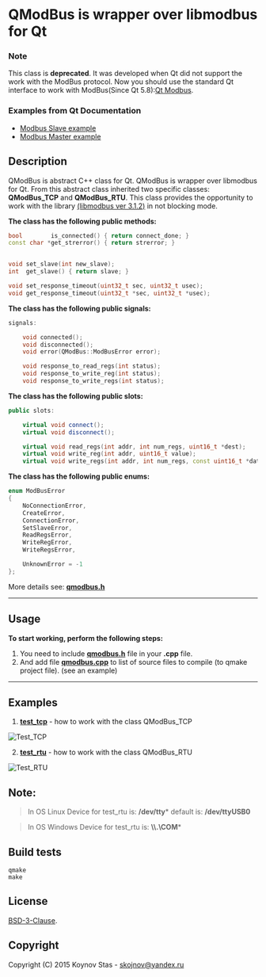 # QModBus is wrapper over libmodbus for Qt


### Note
This class is **deprecated**. It was developed when Qt did not support the work with the ModBus protocol. 
Now you should use the standard Qt interface to work with ModBus(Since Qt 5.8):[Qt Modbus](https://doc.qt.io/qt-5/qtmodbus-backends.html).

### Examples from Qt Documentation
* [Modbus Slave example](https://doc.qt.io/qt-5/qtserialbus-modbus-slave-example.html)
* [Modbus Master example](https://doc.qt.io/qt-5/qtserialbus-modbus-master-example.html)



## Description
QModBus is abstract C++ class for Qt. QModBus is wrapper over libmodbus for Qt. 
From this abstract class inherited two specific classes: **QModBus_TCP** and **QModBus_RTU**. 
This class provides the opportunity to work with the library [(libmodbus ver 3.1.2)](http://www.libmodbus.org) in not blocking mode.


**The class has the following public methods:**
```C++
bool        is_connected() { return connect_done; }
const char *get_strerror() { return strerror; }


void set_slave(int new_slave);
int  get_slave() { return slave; }

void set_response_timeout(uint32_t sec, uint32_t usec);
void get_response_timeout(uint32_t *sec, uint32_t *usec);
```


**The class has the following public signals:**
```C++
signals:

    void connected();
    void disconnected();
    void error(QModBus::ModBusError error);

    void response_to_read_regs(int status);
    void response_to_write_reg(int status);
    void response_to_write_regs(int status);
```


**The class has the following public slots:**
```C++
public slots:

    virtual void connect();
    virtual void disconnect();

    virtual void read_regs(int addr, int num_regs, uint16_t *dest);
    virtual void write_reg(int addr, uint16_t value);
    virtual void write_regs(int addr, int num_regs, const uint16_t *data);
```


**The class has the following public enums:**
```C++
enum ModBusError
{
    NoConnectionError,
    CreateError,
    ConnectionError,
    SetSlaveError,
    ReadRegsError,
    WriteRegError,
    WriteRegsError,

    UnknownError = -1
};
```

More details see: **[qmodbus.h](./src/include/qmodbus.h)**


***
## Usage

**To start working, perform the following steps:**

1. You need to include **[qmodbus.h](./src/include/qmodbus.h)** file in your **.cpp** file.
2. And add file **[qmodbus.cpp](./src/qmodbus.cpp)** to list of source files to compile (to qmake project file). (see an example)


***
## Examples

1. **[test_tcp](./test_tcp)** - how to work with the class QModBus_TCP

![Test_TCP](./screenshots/Test_TCP.png)



2. **[test_rtu](./test_rtu)** - how to work with the class QModBus_RTU

![Test_RTU](./screenshots/Test_RTU.png)


## Note:
> In OS Linux Device for test_rtu is: **/dev/tty***  default is: **/dev/ttyUSB0**

> In OS Windows Device for test_rtu is: **\\\\.\COM***



## Build tests

```console
qmake
make
```



## License

[BSD-3-Clause](./LICENSE).



## Copyright
Copyright (C) 2015 Koynov Stas - skojnov@yandex.ru
